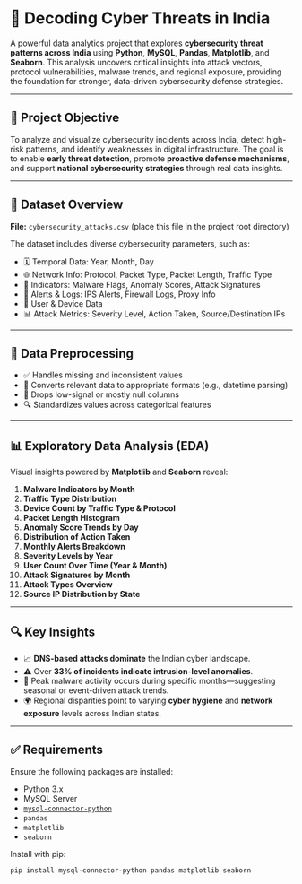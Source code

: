 # 🔐 Decoding Cyber Threats in India

A powerful data analytics project that explores **cybersecurity threat patterns across India** using **Python**, **MySQL**, **Pandas**, **Matplotlib**, and **Seaborn**. This analysis uncovers critical insights into attack vectors, protocol vulnerabilities, malware trends, and regional exposure, providing the foundation for stronger, data-driven cybersecurity defense strategies.

---

## 🧠 Project Objective

To analyze and visualize cybersecurity incidents across India, detect high-risk patterns, and identify weaknesses in digital infrastructure. The goal is to enable **early threat detection**, promote **proactive defense mechanisms**, and support **national cybersecurity strategies** through real data insights.

---

## 📁 Dataset Overview

**File:** `cybersecurity_attacks.csv` (place this file in the project root directory)

The dataset includes diverse cybersecurity parameters, such as:

- 🗓️ Temporal Data: Year, Month, Day
- 🌐 Network Info: Protocol, Packet Type, Packet Length, Traffic Type
- 🧬 Indicators: Malware Flags, Anomaly Scores, Attack Signatures
- 🚨 Alerts & Logs: IPS Alerts, Firewall Logs, Proxy Info
- 👥 User & Device Data
- 📊 Attack Metrics: Severity Level, Action Taken, Source/Destination IPs

---

## 🔄 Data Preprocessing

- ✅ Handles missing and inconsistent values
- 🧠 Converts relevant data to appropriate formats (e.g., datetime parsing)
- 🧹 Drops low-signal or mostly null columns
- 🔍 Standardizes values across categorical features

---

## 📊 Exploratory Data Analysis (EDA)

Visual insights powered by **Matplotlib** and **Seaborn** reveal:

1. **Malware Indicators by Month**
2. **Traffic Type Distribution**
3. **Device Count by Traffic Type & Protocol**
4. **Packet Length Histogram**
5. **Anomaly Score Trends by Day**
6. **Distribution of Action Taken**
7. **Monthly Alerts Breakdown**
8. **Severity Levels by Year**
9. **User Count Over Time (Year & Month)**
10. **Attack Signatures by Month**
11. **Attack Types Overview**
12. **Source IP Distribution by State**

---

## 🔍 Key Insights

- 📈 **DNS-based attacks dominate** the Indian cyber landscape.
- ⚠️ Over **33% of incidents indicate intrusion-level anomalies**.
- 🧠 Peak malware activity occurs during specific months—suggesting seasonal or event-driven attack trends.
- 🌍 Regional disparities point to varying **cyber hygiene** and **network exposure** levels across Indian states.

---

## ✅ Requirements

Ensure the following packages are installed:

- Python 3.x
- MySQL Server
- [`mysql-connector-python`](https://pypi.org/project/mysql-connector-python/)
- `pandas`
- `matplotlib`
- `seaborn`

Install with pip:

```bash
pip install mysql-connector-python pandas matplotlib seaborn
